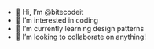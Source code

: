 - 👋 Hi, I’m @bitecodeit
- 👀 I’m interested in coding
- 🌱 I’m currently learning design patterns 
- 💞️ I’m looking to collaborate on anything!

<!---
bitecodeit/bitecodeit is a ✨ special ✨ repository because its `README.md` (this file) appears on your GitHub profile.
You can click the Preview link to take a look at your changes.
--->
